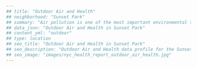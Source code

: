 ```yaml
---
## title: "Outdoor Air and Health"
## neighborhood: "Sunset Park"
## summary: "Air pollution is one of the most important environmental threats to urban populations and while all people are exposed, pollutant emissions, levels of exposure, and population vulnerability vary across neighborhoods. Exposures to common air pollutants have been linked to respiratory and cardiovascular diseases, cancers, and premature deaths."
## data_json: "Outdoor Air and Health in Sunset Park"
## content_yml: "outdoor"
## type: location
## seo_title: "Outdoor Air and Health in Sunset Park"
## seo_description: "Outdoor Air and Health data profile for the Sunset Park neighborhood of NYC."
## seo_image: "images/nyc_health_report_outdoor_air_health.jpg"
---
```

